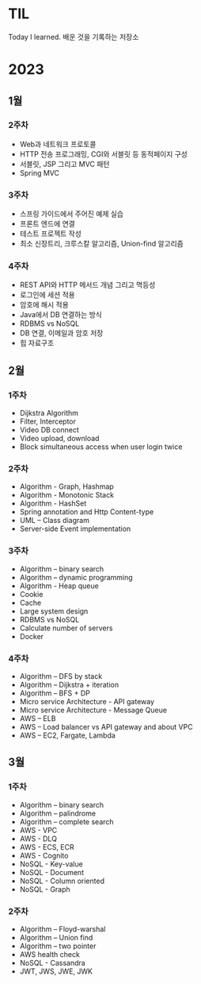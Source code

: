 # TIL
Today I learned. 배운 것을 기록하는 저장소

# 2023 

## 1월
### 2주차
- Web과 네트워크 프로토콜
- HTTP 전송 프로그래밍, CGI와 서블릿 등 동적페이지 구성
- 서블릿, JSP 그리고 MVC 패턴
- Spring MVC

### 3주차
- 스프링 가이드에서 주어진 예제 실습
- 프론트 엔드에 연결
- 테스트 프로젝트 작성 
- 최소 신장트리, 크루스칼 알고리즘, Union-find 알고리즘

### 4주차
- REST API와 HTTP 메서드 개념 그리고 멱등성
- 로그인에 세션 적용
- 암호에 해시 적용
- Java에서 DB 연결하는 방식
- RDBMS vs NoSQL
- DB 연결, 이메일과 암호 저장
- 힙 자료구조

## 2월
### 1주차
- Dijkstra Algorithm
- Filter, Interceptor
- Video DB connect
- Video upload, download
- Block simultaneous access when user login twice 
### 2주차
- Algorithm - Graph, Hashmap 
- Algorithm - Monotonic Stack
- Algorithm - HashSet
- Spring annotation and Http Content-type
- UML – Class diagram
- Server-side Event implementation

### 3주차
- Algorithm – binary search
- Algorithm – dynamic programming
- Algorithm - Heap queue 
- Cookie
- Cache
- Large system design
- RDBMS vs NoSQL
- Calculate number of servers
- Docker

### 4주차
- Algorithm – DFS by stack
- Algorithm – Dijkstra + iteration 
- Algorithm – BFS + DP
- Micro service Architecture - API gateway
- Micro service Architecture - Message Queue 
- AWS – ELB
- AWS – Load balancer vs API gateway and about VPC 
- AWS – EC2, Fargate, Lambda

## 3월
### 1주차
- Algorithm – binary search
- Algorithm – palindrome
- Algorithm – complete search
- AWS - VPC
- AWS - DLQ
- AWS - ECS, ECR
- AWS - Cognito
- NoSQL - Key-value
- NoSQL - Document
- NoSQL - Column oriented
- NoSQL - Graph

### 2주차
- Algorithm – Floyd-warshal
- Algorithm – Union find
- Algorithm – two pointer
- AWS health check
- NoSQL - Cassandra
- JWT, JWS, JWE, JWK
